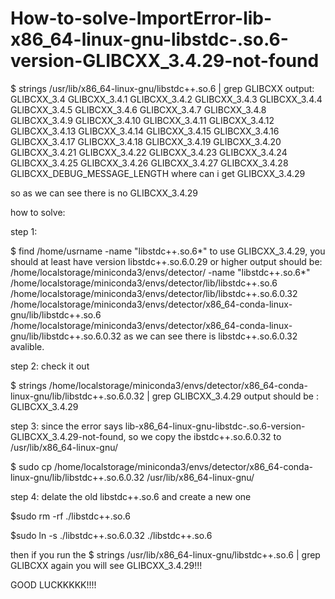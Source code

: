 # How-to-solve-ImportError-lib-x86_64-linux-gnu-libstdc-.so.6-version-GLIBCXX_3.4.29-not-found

$ strings /usr/lib/x86_64-linux-gnu/libstdc++.so.6 | grep GLIBCXX
output: GLIBCXX_3.4
GLIBCXX_3.4.1
GLIBCXX_3.4.2
GLIBCXX_3.4.3
GLIBCXX_3.4.4
GLIBCXX_3.4.5
GLIBCXX_3.4.6
GLIBCXX_3.4.7
GLIBCXX_3.4.8
GLIBCXX_3.4.9
GLIBCXX_3.4.10
GLIBCXX_3.4.11
GLIBCXX_3.4.12
GLIBCXX_3.4.13
GLIBCXX_3.4.14
GLIBCXX_3.4.15
GLIBCXX_3.4.16
GLIBCXX_3.4.17
GLIBCXX_3.4.18
GLIBCXX_3.4.19
GLIBCXX_3.4.20
GLIBCXX_3.4.21
GLIBCXX_3.4.22
GLIBCXX_3.4.23
GLIBCXX_3.4.24
GLIBCXX_3.4.25
GLIBCXX_3.4.26
GLIBCXX_3.4.27
GLIBCXX_3.4.28
GLIBCXX_DEBUG_MESSAGE_LENGTH where can i get GLIBCXX_3.4.29

so as we can see there is no GLIBCXX_3.4.29

how to solve:

step 1: 

$ find /home/usrname -name "libstdc++.so.6*"
to use GLIBCXX_3.4.29, you should at least have version libstdc++.so.6.0.29 or higher
output should be:
/home/localstorage/miniconda3/envs/detector/  -name "libstdc++.so.6*"
/home/localstorage/miniconda3/envs/detector/lib/libstdc++.so.6
/home/localstorage/miniconda3/envs/detector/lib/libstdc++.so.6.0.32
/home/localstorage/miniconda3/envs/detector/x86_64-conda-linux-gnu/lib/libstdc++.so.6
/home/localstorage/miniconda3/envs/detector/x86_64-conda-linux-gnu/lib/libstdc++.so.6.0.32
as we can see there is libstdc++.so.6.0.32 avalible.

step 2: check it out

$ strings /home/localstorage/miniconda3/envs/detector/x86_64-conda-linux-gnu/lib/libstdc++.so.6.0.32 | grep GLIBCXX_3.4.29
output should be : GLIBCXX_3.4.29

step 3: since the error says lib-x86_64-linux-gnu-libstdc-.so.6-version-GLIBCXX_3.4.29-not-found, so we copy the ibstdc++.so.6.0.32 to /usr/lib/x86_64-linux-gnu/

$ sudo cp /home/localstorage/miniconda3/envs/detector/x86_64-conda-linux-gnu/lib/libstdc++.so.6.0.32 /usr/lib/x86_64-linux-gnu/

step 4: delate the old libstdc++.so.6 and create a new one

$sudo rm -rf ./libstdc++.so.6

$sudo ln -s ./libstdc++.so.6.0.32 ./libstdc++.so.6


then if you run the
$ strings /usr/lib/x86_64-linux-gnu/libstdc++.so.6 | grep GLIBCXX
again
you will see GLIBCXX_3.4.29!!!


GOOD LUCKKKKK!!!!




